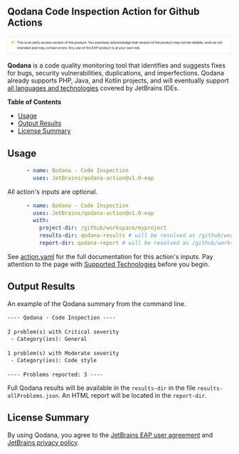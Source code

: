 ## Qodana Code Inspection Action for Github Actions

![Qodana EAP version alert](resources/eap-alert.png)

**Qodana** is a code quality monitoring tool that identifies and suggests fixes for bugs, security vulnerabilities, duplications, and imperfections.
Qodana already supports PHP, Java, and Kotlin projects, and will eventually support [all languages and technologies](General/supported-technologies.md) covered by JetBrains IDEs.

**Table of Contents**

<!-- toc -->

- [Usage](#usage)
- [Output Results](#output-results)
- [License Summary](#license-summary)

<!-- tocstop -->


## Usage

```yaml
      - name: Qodana - Code Inspection
        uses: JetBrains/qodana-action@v1.0-eap
```

All action's inputs are optional. 
```yaml
      - name: Qodana - Code Inspection
        uses: JetBrains/qodana-action@v1.0-eap
        with:
          project-dir: /github/workspace/myproject
          results-dir: qodana-results # will be resolved as /github/workspace/myproject/qodana-results
          report-dir: qodana-report # will be resolved as /github/workspace/myproject/qodana-report
```

See [action.yaml](action.yaml) for the full documentation for this action's inputs.
Pay attention to the page with [Supported Technologies](https://github.com/JetBrains/Qodana/blob/main/General/supported-technologies.md) before you begin.

## Output Results

An example of the Qodana summary from the command line.
```
---- Qodana - Code Inspection ----

2 problem(s) with Critical severity
 - Category(ies): General

1 problem(s) with Moderate severity
 - Category(ies): Code style

---- Problems reported: 3 ----
```

Full Qodana results will be available in the `results-dir` in the file `results-allProblems.json`.
An HTML report will be located in the `report-dir`.

## License Summary

By using Qodana, you agree to the [JetBrains EAP user agreement](https://www.jetbrains.com/legal/agreements/user_eap.html) and [JetBrains privacy policy](https://www.jetbrains.com/company/privacy.html).